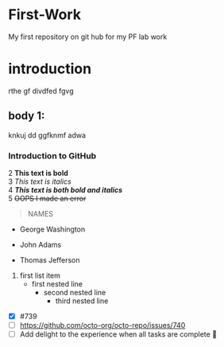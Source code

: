 # First-Work
My first repository on git hub for my PF lab work
# introduction
rthe gf divdfed fgvg
## body 1:
knkuj dd ggfknmf adwa
### Introduction to GitHub
2 **This text is bold**\
3 *This text is italics*\
4 ***This text is both bold and italics***\
5 ~~OOPS I made an error~~
>NAMES
- George Washington
* John Adams
+ Thomas Jefferson
1. first list item
   - first nested line
     - second nested line
       - third nested line
    
  
- [x] #739
- [ ] https://github.com/octo-org/octo-repo/issues/740
- [ ] Add delight to the experience when all tasks are
complete :tada:
